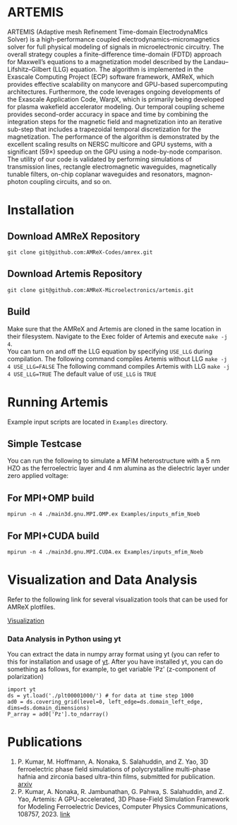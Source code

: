 # ARTEMIS
ARTEMIS (Adaptive mesh Refinement Time-domain ElectrodynaMIcs Solver) is a high-performance coupled electrodynamics–micromagnetics solver for full physical modeling of signals in microelectronic circuitry. The overall strategy couples a finite-difference time-domain (FDTD) approach for Maxwell’s equations to a magnetization model described by the Landau–Lifshitz–Gilbert (LLG) equation. The algorithm is implemented in the Exascale Computing Project (ECP) software framework, AMReX, which provides effective scalability on manycore and GPU-based supercomputing architectures. Furthermore, the code leverages ongoing developments of the Exascale Application Code, WarpX, which is primarily being developed for plasma wakefield accelerator modeling. Our temporal coupling scheme provides second-order accuracy in space and time by combining the integration steps for the magnetic field and magnetization into an iterative sub-step that includes a trapezoidal temporal discretization for the magnetization. The performance of the algorithm is demonstrated by the excellent scaling results on NERSC multicore and GPU systems, with a significant (59×) speedup on the GPU using a node-by-node comparison. The utility of our code is validated by performing simulations of transmission lines, rectangle electromagnetic waveguides, magnetically tunable filters, on-chip coplanar waveguides and resonators, magnon-photon coupling circuits, and so on.

# Installation
## Download AMReX Repository
``` git clone git@github.com:AMReX-Codes/amrex.git ```
## Download Artemis Repository
``` git clone git@github.com:AMReX-Microelectronics/artemis.git ```
## Build
Make sure that the AMReX and Artemis are cloned in the same location in their filesystem. Navigate to the Exec folder of Artemis and execute
```make -j 4```. <br />
You can turn on and off the LLG equation by specifying ```USE_LLG``` during compilation. The following command compiles Artemis without LLG
```make -j 4 USE_LLG=FALSE```
The following command compiles Artemis with LLG
```make -j 4 USE_LLG=TRUE```
The default value of ```USE_LLG``` is ```TRUE```

# Running Artemis
Example input scripts are located in `Examples` directory. 
## Simple Testcase
You can run the following to simulate a MFIM heterostructure with a 5 nm HZO as the ferroelectric layer and 4 nm alumina as the dielectric layer under zero applied voltage:
## For MPI+OMP build
```mpirun -n 4 ./main3d.gnu.MPI.OMP.ex Examples/inputs_mfim_Noeb```
## For MPI+CUDA build
```mpirun -n 4 ./main3d.gnu.MPI.CUDA.ex Examples/inputs_mfim_Noeb```
# Visualization and Data Analysis
Refer to the following link for several visualization tools that can be used for AMReX plotfiles. 

[Visualization](https://amrex-codes.github.io/amrex/docs_html/Visualization_Chapter.html)

### Data Analysis in Python using yt 
You can extract the data in numpy array format using yt (you can refer to this for installation and usage of [yt](https://yt-project.org/). After you have installed yt, you can do something as follows, for example, to get variable 'Pz' (z-component of polarization)
```
import yt
ds = yt.load('./plt00001000/') # for data at time step 1000
ad0 = ds.covering_grid(level=0, left_edge=ds.domain_left_edge, dims=ds.domain_dimensions)
P_array = ad0['Pz'].to_ndarray()
```
# Publications
1. P. Kumar, M. Hoffmann, A. Nonaka, S. Salahuddin, and Z. Yao, 3D ferroelectric phase field simulations of polycrystalline multi-phase hafnia and zirconia based ultra-thin films, submitted for publication. [arxiv](https://arxiv.org/abs/2402.05331)
2. P. Kumar, A. Nonaka, R. Jambunathan, G. Pahwa, S. Salahuddin, and Z. Yao, Artemis: A GPU-accelerated, 3D Phase-Field Simulation Framework for Modeling Ferroelectric Devices, Computer Physics Communications, 108757, 2023. [link](https://www.sciencedirect.com/science/article/pii/S0010465523001029)